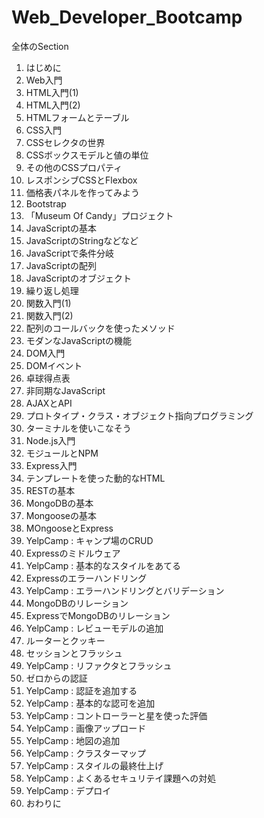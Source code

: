 # Web_Developer_Bootcamp
全体のSection
1. はじめに
2. Web入門
3. HTML入門(1)
4. HTML入門(2)
5. HTMLフォームとテーブル
6. CSS入門
7. CSSセレクタの世界
8. CSSボックスモデルと値の単位
9. その他のCSSプロパティ
10. レスポンシブCSSとFlexbox
11. 価格表パネルを作ってみよう
12. Bootstrap
13. 「Museum Of Candy」プロジェクト
14. JavaScriptの基本
15. JavaScriptのStringなどなど
16. JavaScriptで条件分岐
17. JavaScriptの配列
18. JavaScriptのオブジェクト
19. 繰り返し処理
20. 関数入門(1)
21. 関数入門(2)
22. 配列のコールバックを使ったメソッド
23. モダンなJavaScriptの機能
24. DOM入門
25. DOMイベント
26. 卓球得点表
27. 非同期なJavaScript
28. AJAXとAPI
29. プロトタイプ・クラス・オブジェクト指向プログラミング
30. ターミナルを使いこなそう
31. Node.js入門
32. モジュールとNPM
33. Express入門
34. テンプレートを使った動的なHTML
35. RESTの基本
36. MongoDBの基本
37. Mongooseの基本
38. MOngooseとExpress
39. YelpCamp : キャンプ場のCRUD
40. Expressのミドルウェア
41. YelpCamp : 基本的なスタイルをあてる
42. Expressのエラーハンドリング
43. YelpCamp : エラーハンドリングとバリデーション
44. MongoDBのリレーション
45. ExpressでMongoDBのリレーション
46. YelpCamp : レビューモデルの追加
47. ルーターとクッキー
48. セッションとフラッシュ
49. YelpCamp : リファクタとフラッシュ
50. ゼロからの認証
51. YelpCamp : 認証を追加する
52. YelpCamp : 基本的な認可を追加
53. YelpCamp : コントローラーと星を使った評価
54. YelpCamp : 画像アップロード
55. YelpCamp : 地図の追加
56. YelpCamp : クラスターマップ
57. YelpCamp : スタイルの最終仕上げ
58. YelpCamp : よくあるセキュリテイ課題への対処
59. YelpCamp : デプロイ
60. おわりに
